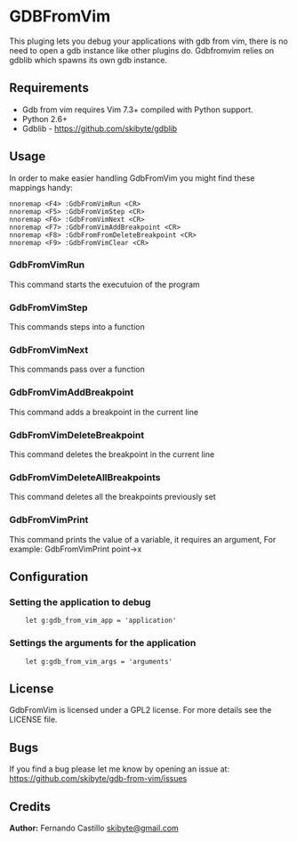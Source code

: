 # GDBFromVim
This pluging lets you debug your applications with gdb from vim, there is no
need to open a gdb instance like other plugins do.
Gdbfromvim relies on gdblib which spawns its own gdb instance.

## Requirements
* Gdb from vim requires Vim 7.3+ compiled with Python support.
* Python 2.6+
* Gdblib - https://github.com/skibyte/gdblib 

## Usage
In order to make easier handling GdbFromVim you might find these mappings handy:

    nnoremap <F4> :GdbFromVimRun <CR>
    nnoremap <F5> :GdbFromVimStep <CR>
    nnoremap <F6> :GdbFromVimNext <CR>
    nnoremap <F7> :GdbFromVimAddBreakpoint <CR>
    nnoremap <F8> :GdbFromFromDeleteBreakpoint <CR>
    nnoremap <F9> :GdbFromVimClear <CR>

### GdbFromVimRun
This command starts the executuion of the program 

### GdbFromVimStep
This commands steps into a function

### GdbFromVimNext
This commands pass over a function

### GdbFromVimAddBreakpoint
This command adds a breakpoint in the current line

### GdbFromVimDeleteBreakpoint
This command deletes the breakpoint in the current line

### GdbFromVimDeleteAllBreakpoints
This command deletes all the breakpoints previously set

### GdbFromVimPrint
This command prints the value of a variable, it requires an argument, For example:
    GdbFromVimPrint point->x

## Configuration

### Setting the application to debug
        let g:gdb_from_vim_app = 'application'

### Settings the arguments for the application
        let g:gdb_from_vim_args = 'arguments'

## License
GdbFromVim is licensed under a GPL2 license. For more details see the LICENSE file.

## Bugs
If you find a bug please let me know by opening an issue at:
https://github.com/skibyte/gdb-from-vim/issues

## Credits
**Author:** Fernando Castillo skibyte@gmail.com
